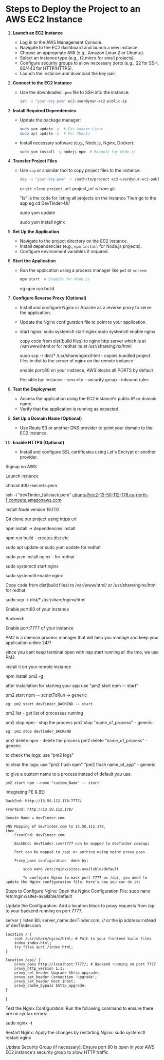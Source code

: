 # Steps to Deploy the Project to an AWS EC2 Instance

1. **Launch an EC2 Instance**  
    - Log in to the AWS Management Console.  
    - Navigate to the EC2 dashboard and launch a new instance.  
    - Choose an appropriate AMI (e.g., Amazon Linux 2 or Ubuntu).  
    - Select an instance type (e.g., t2.micro for small projects).  
    - Configure security groups to allow necessary ports (e.g., 22 for SSH, 80/443 for HTTP/HTTPS).  
    - Launch the instance and download the key pair.

2. **Connect to the EC2 Instance**  
    - Use the downloaded `.pem` file to SSH into the instance:  
      ```bash
      ssh -i "your-key.pem" ec2-user@your-ec2-public-ip
      ```

3. **Install Required Dependencies**  
    - Update the package manager:  
      ```bash
      sudo yum update -y  # For Amazon Linux
      sudo apt update -y  # For Ubuntu
      ```
    - Install necessary software (e.g., Node.js, Nginx, Docker):  
      ```bash
      sudo yum install -y nodejs npm  # Example for Node.js
      ```

4. **Transfer Project Files**  
    - Use `scp` or a similar tool to copy project files to the instance:  
      ```bash
      scp -i "your-key.pem" -r /path/to/project ec2-user@your-ec2-public-ip:/home/ec2-user/
      ```

      or `git clone project_url` project_url is from git

      "ls" is the code for listing all projects on the instance
      Then go to the app eg cd DevTinder-UI/
      
        sudo yum update

        sudo yum install nginx      

5. **Set Up the Application**  
    - Navigate to the project directory on the EC2 instance.  
    - Install dependencies (e.g., `npm install` for Node.js projects).  
    - Configure environment variables if required.

6. **Start the Application**  
    - Run the application using a process manager like `pm2` or `screen`:  
      ```bash
      npm start  # Example for Node.js
      ``` 

      eg npm run build

7. **Configure Reverse Proxy (Optional)**  
    - Install and configure Nginx or Apache as a reverse proxy to serve the application.  
    - Update the Nginx configuration file to point to your application.

    - start nginx:
        sudo systemctl start nginx
        sudo systemctl enable nginx

        copy code from dist(build files) to nginx http server which is at /var/www/html or for redhat its at /usr/share/nginx/html

        sudo scp -r dist/* /usr/share/nginx/html - copies bundled project files in dist to
         the server of nginx on the remote instance

         enable port:80 on your instance, AWS blocks all PORTS by default

         Possible by: Instance - security - security group - inbound rules

8. **Test the Deployment**  
    - Access the application using the EC2 instance's public IP or domain name.  
    - Verify that the application is running as expected.

9. **Set Up a Domain Name (Optional)**  
    - Use Route 53 or another DNS provider to point your domain to the EC2 instance.

10. **Enable HTTPS (Optional)**  
     - Install and configure SSL certificates using Let's Encrypt or another provider.



 Signup on AWS

 Launch instance

 chmod 400 ‹secret>.pem

ssh -i "devTinder_fullstack.pem" ubuntu@ec2-13-50-112-178.eu-north-1.compute.amazonaws.com

install Node version 16.17.0

Git clone our project using https url

npm install → dependencies install

npm run build - creates dist etc

sudo apt update or sudo yum update for redhat

sudo yum install nginx - for redhat


sudo systemctl start nginx

sudo systemctl enable nginx

 Copy code from dist(build files) to /var/www/html/ or /usr/share/nginx/html for redhat

 sudo scp -r dist/* /usr/share/nginx/html

 Enable port:80 of your instance


 Backend:

Enable port:7777 of your instance 

 PM2 is a daemon process manager that will help you manage and keep your application online 24/7

 since you cant keep terminal open with nap start running all the tme, we use PM2

 install it on your remote instance

 npm install pm2 -g

 after installation for starting your app use "pm2 start npm -- start"

 pm2 start npm -- scriptToRun -> generic

    eg: pm2 start devTinder_BACKEND -- start

 pm2 list - get list of processes running

 pm2 stop npm - stop the process 
    pm2 stop "name_of_process" - generic

    eg: pm2 stop devTinder_BACKEND

pm2 delete npm - delete the process
    pm2 delete "name_of_process" - generic

 to check the logs: use "pm2 logs"

 to clear the logs: use "pm2 flush npm" 
        "pm2 flush name_of_app" - generic

to give a custom name to a process instead of default you use:

    pm2 start npm --name "custom_Name" -- start



Integrating FE & BE:

    BackEnd: http://13.50.112.178:7777/

    FrontEnd: http://13.50.112.178/

    Domain Name = devTinder.com 

    DNS Mapping of devTinder.com to 13.50.112.178,
    then
        FrontEnd: devTinder.com

        BackEnd: devTinder.com/7777 can be mapped to devTinder.com/api

        Port can be mapped to /api or anthing using nginx proxy_pass

        Proxy_pass configuration  done by:

            sudo nano /etc/nginx/sites-available/default

            To configure Nginx to mask port 7777 as /api, you need to update the Nginx configuration file. Here's how you can do it:

Steps to Configure Nginx:
Open the Nginx Configuration File:
sudo nano /etc/nginx/sites-available/default

Update the Configuration: Add a location block to proxy requests from /api to your backend running on port 7777.

server {
    listen 80;
    server_name devTinder.com; // or the ip address instead of devTinder.com

    location / {
        root /usr/share/nginx/html; # Path to your frontend build files
        index index.html;
        try_files $uri /index.html;
    }

    location /api/ {
        proxy_pass http://localhost:7777/; # Backend running on port 7777
        proxy_http_version 1.1;
        proxy_set_header Upgrade $http_upgrade;
        proxy_set_header Connection 'upgrade';
        proxy_set_header Host $host;
        proxy_cache_bypass $http_upgrade;
    }
}

Test the Nginx Configuration: Run the following command to ensure there are no syntax errors:

sudo nginx -t

Restart Nginx:
 Apply the changes by restarting Nginx:
    sudo systemctl restart nginx

Update Security Group (if necessary): 
Ensure port 80 is open in your AWS EC2 instance's security group to allow HTTP traffic